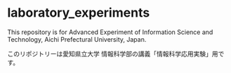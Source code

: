 # laboratory_experiments

This repository is for Advanced Experiment of Information Science and Technology, Aichi Prefectural University, Japan.

このリポジトリーは愛知県立大学 情報科学部の講義「情報科学応用実験」用です。
